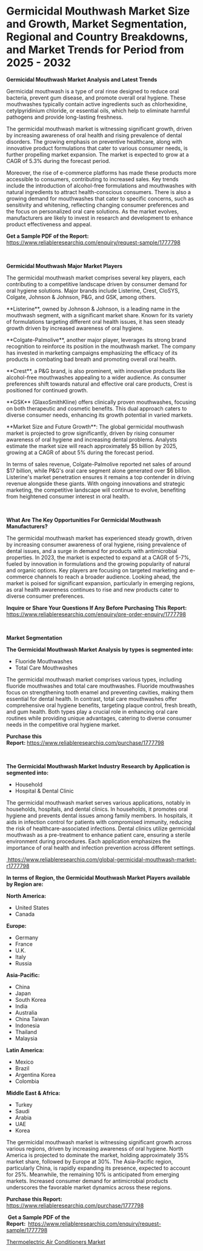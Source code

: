 <p><h1>Germicidal Mouthwash Market Size and Growth, Market Segmentation, Regional and Country Breakdowns, and Market Trends for Period from 2025 -  2032</h1></p><p><strong>Germicidal Mouthwash Market Analysis and Latest Trends</strong></p>
<p><p>Germicidal mouthwash is a type of oral rinse designed to reduce oral bacteria, prevent gum disease, and promote overall oral hygiene. These mouthwashes typically contain active ingredients such as chlorhexidine, cetylpyridinium chloride, or essential oils, which help to eliminate harmful pathogens and provide long-lasting freshness. </p><p>The germicidal mouthwash market is witnessing significant growth, driven by increasing awareness of oral health and rising prevalence of dental disorders. The growing emphasis on preventive healthcare, along with innovative product formulations that cater to various consumer needs, is further propelling market expansion. The market is expected to grow at a CAGR of 5.3% during the forecast period. </p><p>Moreover, the rise of e-commerce platforms has made these products more accessible to consumers, contributing to increased sales. Key trends include the introduction of alcohol-free formulations and mouthwashes with natural ingredients to attract health-conscious consumers. There is also a growing demand for mouthwashes that cater to specific concerns, such as sensitivity and whitening, reflecting changing consumer preferences and the focus on personalized oral care solutions. As the market evolves, manufacturers are likely to invest in research and development to enhance product effectiveness and appeal.</p></p>
<p><strong>Get a Sample PDF of the Report:&nbsp;</strong> <a href="https://www.reliableresearchiq.com/enquiry/request-sample/1777798?utm_campaign=2117&utm_medium=2&utm_source=Github&utm_content=ia&utm_term=07022025&utm_id=germicidal-mouthwash">https://www.reliableresearchiq.com/enquiry/request-sample/1777798</a></p>
<p>&nbsp;</p>
<p><strong>Germicidal Mouthwash Major Market Players</strong></p>
<p><p>The germicidal mouthwash market comprises several key players, each contributing to a competitive landscape driven by consumer demand for oral hygiene solutions. Major brands include Listerine, Crest, CloSYS, Colgate, Johnson & Johnson, P&G, and GSK, among others.</p><p>**Listerine**, owned by Johnson & Johnson, is a leading name in the mouthwash segment, with a significant market share. Known for its variety of formulations targeting different oral health issues, it has seen steady growth driven by increased awareness of oral hygiene.</p><p>**Colgate-Palmolive**, another major player, leverages its strong brand recognition to reinforce its position in the mouthwash market. The company has invested in marketing campaigns emphasizing the efficacy of its products in combating bad breath and promoting overall oral health.</p><p>**Crest**, a P&G brand, is also prominent, with innovative products like alcohol-free mouthwashes appealing to a wider audience. As consumer preferences shift towards natural and effective oral care products, Crest is positioned for continued growth.</p><p>**GSK** (GlaxoSmithKline) offers clinically proven mouthwashes, focusing on both therapeutic and cosmetic benefits. This dual approach caters to diverse consumer needs, enhancing its growth potential in varied markets.</p><p>**Market Size and Future Growth**: The global germicidal mouthwash market is projected to grow significantly, driven by rising consumer awareness of oral hygiene and increasing dental problems. Analysts estimate the market size will reach approximately $5 billion by 2025, growing at a CAGR of about 5% during the forecast period.</p><p>In terms of sales revenue, Colgate-Palmolive reported net sales of around $17 billion, while P&G's oral care segment alone generated over $6 billion. Listerine's market penetration ensures it remains a top contender in driving revenue alongside these giants. With ongoing innovations and strategic marketing, the competitive landscape will continue to evolve, benefiting from heightened consumer interest in oral health.</p></p>
<p>&nbsp;</p>
<p><strong>What Are The Key Opportunities For Germicidal Mouthwash Manufacturers?</strong></p>
<p><p>The germicidal mouthwash market has experienced steady growth, driven by increasing consumer awareness of oral hygiene, rising prevalence of dental issues, and a surge in demand for products with antimicrobial properties. In 2023, the market is expected to expand at a CAGR of 5-7%, fueled by innovation in formulations and the growing popularity of natural and organic options. Key players are focusing on targeted marketing and e-commerce channels to reach a broader audience. Looking ahead, the market is poised for significant expansion, particularly in emerging regions, as oral health awareness continues to rise and new products cater to diverse consumer preferences.</p></p>
<p><strong>Inquire or Share Your Questions If Any Before Purchasing This Report:</strong> <a href="https://www.reliableresearchiq.com/enquiry/pre-order-enquiry/1777798?utm_campaign=2117&utm_medium=2&utm_source=Github&utm_content=ia&utm_term=07022025&utm_id=germicidal-mouthwash">https://www.reliableresearchiq.com/enquiry/pre-order-enquiry/1777798</a></p>
<p>&nbsp;</p>
<p><strong>Market Segmentation</strong></p>
<p><strong>The Germicidal Mouthwash Market Analysis by types is segmented into:</strong></p>
<p><ul><li>Fluoride Mouthwashes</li><li>Total Care Mouthwashes</li></ul></p>
<p><p>The germicidal mouthwash market comprises various types, including fluoride mouthwashes and total care mouthwashes. Fluoride mouthwashes focus on strengthening tooth enamel and preventing cavities, making them essential for dental health. In contrast, total care mouthwashes offer comprehensive oral hygiene benefits, targeting plaque control, fresh breath, and gum health. Both types play a crucial role in enhancing oral care routines while providing unique advantages, catering to diverse consumer needs in the competitive oral hygiene market.</p></p>
<p><strong>Purchase this Report:&nbsp;</strong><a href="https://www.reliableresearchiq.com/purchase/1777798?utm_campaign=2117&utm_medium=2&utm_source=Github&utm_content=ia&utm_term=07022025&utm_id=germicidal-mouthwash">https://www.reliableresearchiq.com/purchase/1777798</a></p>
<p>&nbsp;</p>
<p><strong>The Germicidal Mouthwash Market Industry Research by Application is segmented into:</strong></p>
<p><ul><li>Household</li><li>Hospital & Dental Clinic</li></ul></p>
<p><p>The germicidal mouthwash market serves various applications, notably in households, hospitals, and dental clinics. In households, it promotes oral hygiene and prevents dental issues among family members. In hospitals, it aids in infection control for patients with compromised immunity, reducing the risk of healthcare-associated infections. Dental clinics utilize germicidal mouthwash as a pre-treatment to enhance patient care, ensuring a sterile environment during procedures. Each application emphasizes the importance of oral health and infection prevention across different settings.</p></p>
<p><a href="https://www.reliableresearchiq.com/global-germicidal-mouthwash-market-r1777798?utm_campaign=2117&utm_medium=2&utm_source=Github&utm_content=ia&utm_term=07022025&utm_id=germicidal-mouthwash">&nbsp;https://www.reliableresearchiq.com/global-germicidal-mouthwash-market-r1777798</a></p>
<p><strong>In terms of Region, the Germicidal Mouthwash Market Players available by Region are:</strong></p>
<p>
    <p> <strong> North America: </strong>
        <ul>
            <li>United States</li>
            <li>Canada</li>
        </ul>
        </p> 
    <p> <strong> Europe: </strong>
        <ul>
            <li>Germany</li>
            <li>France</li>
            <li>U.K.</li>
            <li>Italy</li>
            <li>Russia</li>
        </ul>
        </p> 
    <p> <strong> Asia-Pacific: </strong>
        <ul>
            <li>China</li>
            <li>Japan</li>
            <li>South Korea</li>
            <li>India</li>
            <li>Australia</li>
            <li>China Taiwan</li>
            <li>Indonesia</li>
            <li>Thailand</li>
            <li>Malaysia</li>
        </ul>
        </p> 
    <p> <strong> Latin America: </strong>
        <ul>
            <li>Mexico</li>
            <li>Brazil</li>
            <li>Argentina Korea</li>
            <li>Colombia</li>
        </ul>
        </p> 
    <p> <strong> Middle East & Africa: </strong>
        <ul>
            <li>Turkey</li>
            <li>Saudi</li>
            <li>Arabia</li>
            <li>UAE</li>
            <li>Korea</li>
        </ul>
    </p>
    </p>
<p><p>The germicidal mouthwash market is witnessing significant growth across various regions, driven by increasing awareness of oral hygiene. North America is projected to dominate the market, holding approximately 35% market share, followed by Europe at 30%. The Asia-Pacific region, particularly China, is rapidly expanding its presence, expected to account for 25%. Meanwhile, the remaining 10% is anticipated from emerging markets. Increased consumer demand for antimicrobial products underscores the favorable market dynamics across these regions.</p></p>
<p><strong>Purchase this Report: </strong><a href="https://www.reliableresearchiq.com/purchase/1777798?utm_campaign=2117&utm_medium=2&utm_source=Github&utm_content=ia&utm_term=07022025&utm_id=germicidal-mouthwash">https://www.reliableresearchiq.com/purchase/1777798</a></p>
<p>&nbsp;<strong>Get a Sample PDF of the Report:&nbsp;&nbsp;</strong><a href="https://www.reliableresearchiq.com/enquiry/request-sample/1777798?utm_campaign=2117&utm_medium=2&utm_source=Github&utm_content=ia&utm_term=07022025&utm_id=germicidal-mouthwash">https://www.reliableresearchiq.com/enquiry/request-sample/1777798</a></p>
<p><strong></strong></p>
<p><p><a href="https://github.com/DixieGrimes/Market-Research-Report-List-1/blob/main/thermoelectric-air-conditioners-market.md?utm_campaign=2117&utm_medium=2&utm_source=Github&utm_content=ia&utm_term=07022025&utm_id=germicidal-mouthwash">Thermoelectric Air Conditioners Market</a></p></p>